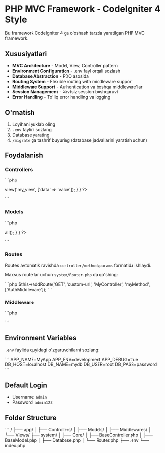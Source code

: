 # PHP MVC Framework - CodeIgniter 4 Style

Bu framework CodeIgniter 4 ga o'xshash tarzda yaratilgan PHP MVC framework.

## Xususiyatlari

- **MVC Architecture** - Model, View, Controller pattern
- **Environment Configuration** - .env fayl orqali sozlash
- **Database Abstraction** - PDO asosida
- **Routing System** - Flexible routing with middleware support
- **Middleware Support** - Authentication va boshqa middleware'lar
- **Session Management** - Xavfsiz session boshqaruvi
- **Error Handling** - To'liq error handling va logging

## O'rnatish

1. Loyihani yuklab oling
2. `.env` faylini sozlang
3. Database yarating
4. `/migrate` ga tashrif buyuring (database jadvallarini yaratish uchun)

## Foydalanish

### Controllers

\`\`\`php
<?php
namespace App\Controllers;

use System\BaseController;

class MyController extends BaseController
{
    public function index()
    {
        $this->view('my_view', ['data' => 'value']);
    }
}
?>
\`\`\`

### Models

\`\`\`php
<?php
namespace App\Models;

use System\BaseModel;

class MyModel extends BaseModel
{
    protected $table = 'my_table';
    
    public function getAllRecords()
    {
        return $this->all();
    }
}
?>
\`\`\`

### Routes

Routes avtomatik ravishda `controller/method/params` formatida ishlaydi.

Maxsus route'lar uchun `system/Router.php` da qo'shing:

\`\`\`php
$this->addRoute('GET', 'custom-url', 'MyController', 'myMethod', ['AuthMiddleware']);
\`\`\`

### Middleware

\`\`\`php
<?php
namespace App\Middlewares;

use System\BaseController;

class MyMiddleware extends BaseController
{
    public function handle()
    {
        // Middleware logic
        return true; // yoki false
    }
    
    public function redirectTo()
    {
        return '/login';
    }
}
?>
\`\`\`

## Environment Variables

`.env` faylida quyidagi o'zgaruvchilarni sozlang:

\`\`\`
APP_NAME=MyApp
APP_ENV=development
APP_DEBUG=true
DB_HOST=localhost
DB_NAME=mydb
DB_USER=root
DB_PASS=password
\`\`\`

## Default Login

- Username: `admin`
- Password: `admin123`

## Folder Structure

\`\`\`
/
├── app/
│   ├── Controllers/
│   ├── Models/
│   ├── Middlewares/
│   └── Views/
├── system/
│   ├── Core/
│   ├── BaseController.php
│   ├── BaseModel.php
│   ├── Database.php
│   └── Router.php
├── .env
└── index.php
